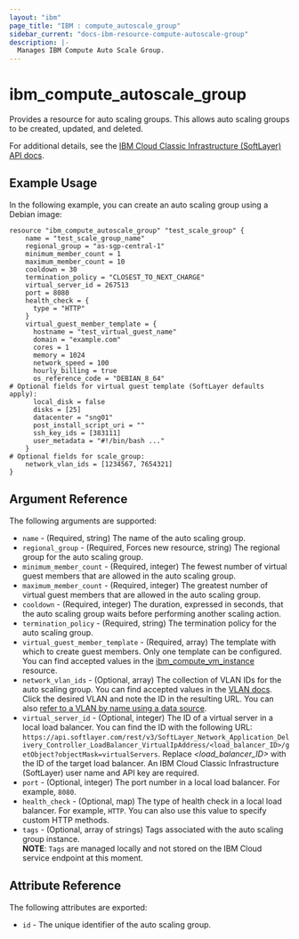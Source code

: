 ```yaml
---
layout: "ibm"
page_title: "IBM : compute_autoscale_group"
sidebar_current: "docs-ibm-resource-compute-autoscale-group"
description: |-
  Manages IBM Compute Auto Scale Group.
---
```


# ibm\_compute_autoscale_group

Provides a resource for auto scaling groups. This allows auto scaling groups to be created, updated, and deleted.

For additional details, see the [IBM Cloud Classic Infrastructure (SoftLayer) API docs](http://sldn.softlayer.com/reference/datatypes/SoftLayer_Scale_Group).

## Example Usage

In the following example, you can create an auto scaling group using a Debian image:

```hcl
resource "ibm_compute_autoscale_group" "test_scale_group" {
    name = "test_scale_group_name"
    regional_group = "as-sgp-central-1"
    minimum_member_count = 1
    maximum_member_count = 10
    cooldown = 30
    termination_policy = "CLOSEST_TO_NEXT_CHARGE"
    virtual_server_id = 267513
    port = 8080
    health_check = {
      type = "HTTP"
    }
    virtual_guest_member_template = {
      hostname = "test_virtual_guest_name"
      domain = "example.com"
      cores = 1
      memory = 1024
      network_speed = 100
      hourly_billing = true
      os_reference_code = "DEBIAN_8_64"
# Optional fields for virtual guest template (SoftLayer defaults apply):
      local_disk = false
      disks = [25]
      datacenter = "sng01"
      post_install_script_uri = ""
      ssh_key_ids = [383111]
      user_metadata = "#!/bin/bash ..."
    }
# Optional fields for scale_group:
    network_vlan_ids = [1234567, 7654321]
}
```

## Argument Reference

The following arguments are supported:

* `name` - (Required, string) The name of the auto scaling group.
* `regional_group` - (Required, Forces new resource, string) The regional group for the auto scaling group.
* `minimum_member_count` - (Required, integer) The fewest number of virtual guest members that are allowed in the auto scaling group.
* `maximum_member_count` - (Required, integer) The greatest number of virtual guest members that are allowed in the auto scaling group.
* `cooldown` - (Required, integer) The duration, expressed in seconds, that the auto scaling group waits before performing another scaling action.
* `termination_policy` - (Required, string) The termination policy for the auto scaling group.
* `virtual_guest_member_template` - (Required, array) The template with which to create guest members. Only one template can be configured. You can find accepted values in the [ibm_compute_vm_instance](compute_vm_instance.html) resource.
* `network_vlan_ids` - (Optional, array) The collection of VLAN IDs for the auto scaling group. You can find accepted values in the [VLAN docs](https://cloud.ibm.com/classic/network/vlans). Click the desired VLAN and note the ID in the resulting URL. You can also [refer to a VLAN by name using a data source](../d/network_vlan.html).
* `virtual_server_id` - (Optional, integer) The ID of a virtual server in a local load balancer. You can find the ID with the following URL: `https://api.softlayer.com/rest/v3/SoftLayer_Network_Application_Delivery_Controller_LoadBalancer_VirtualIpAddress/<load_balancer_ID>/getObject?objectMask=virtualServers`. Replace _<load_balancer_ID>_ with the ID of the target load balancer. An IBM Cloud Classic Infrastructure (SoftLayer) user name and API key are required.
* `port` - (Optional, integer) The port number in a local load balancer. For example, `8080`.
* `health_check` - (Optional, map) The type of health check in a local load balancer. For example, `HTTP`. You can also use this value to specify custom HTTP methods.
* `tags` - (Optional, array of strings) Tags associated with the auto scaling group instance.  
  **NOTE**: `Tags` are managed locally and not stored on the IBM Cloud service endpoint at this moment.

## Attribute Reference

The following attributes are exported:

* `id` - The unique identifier of the auto scaling group.
